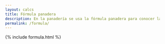 ```yaml
---
layout: calcs
title: Fórmula panadera
description: En la panadería se usa la fórmula panadera para conocer la proporción de los ingredientes en relación a la harina. Esto permite calcular el peso de los ingredientes para cualquier cantidad de unidades a preparar.
permalink: /formula/
---
```




{% include formula.html %}